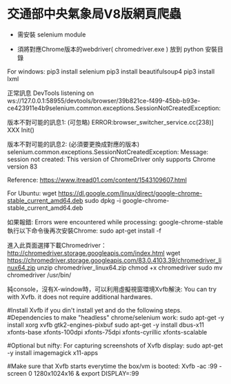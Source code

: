 # 交通部中央氣象局V8版網頁爬蟲


* 需安裝 selenium module

* 須將對應Chrome版本的webdriver( chromedriver.exe ) 放到 python 安裝目錄 

For windows:
   pip3 install selenium
   pip3 install beautifulsoup4
   pip3 install lxml

正常訊息
DevTools listening on ws://127.0.0.1:58955/devtools/browser/39b821ce-f499-45bb-b93e-ce423911e4b9selenium.common.exceptions.SessionNotCreatedException: 

版本不對可能的訊息1: (可忽略)
ERROR:browser_switcher_service.cc(238)] XXX Init()

版本不對可能的訊息2: (必須要更換成對應的版本)
selenium.common.exceptions.SessionNotCreatedException: Message: session not created: This version of ChromeDriver only supports Chrome version 83

Reference:
https://www.itread01.com/content/1543109607.html


For Ubuntu:
   wget https://dl.google.com/linux/direct/google-chrome-stable_current_amd64.deb
   sudo dpkg -i google-chrome-stable_current_amd64.deb

如果報錯:
Errors were encountered while processing:
 google-chrome-stable
執行以下命令後再次安裝Chrome:
   sudo apt-get install -f


進入此頁面選擇下載Chromedriver：http://chromedriver.storage.googleapis.com/index.html
   wget https://chromedriver.storage.googleapis.com/83.0.4103.39/chromedriver_linux64.zip
   unzip chromedriver_linux64.zip
   chmod +x chromedriver
   sudo mv chromedriver /usr/bin/


純console，沒有X-window時，可以利用虛擬視窗環境Xvfb解決:
You can try with Xvfb. it does not require additional hardwares.

#Install Xvfb if you din't install yet and do the following steps.
#Dependencies to make "headless" chrome/selenium work:
sudo apt-get -y install xorg xvfb gtk2-engines-pixbuf 
sudo apt-get -y install dbus-x11 xfonts-base xfonts-100dpi xfonts-75dpi xfonts-cyrillic xfonts-scalable

#Optional but nifty: For capturing screenshots of Xvfb display:
sudo apt-get -y install imagemagick x11-apps

#Make sure that Xvfb starts everytime the box/vm is booted:
Xvfb -ac :99 -screen 0 1280x1024x16 & export DISPLAY=:99

